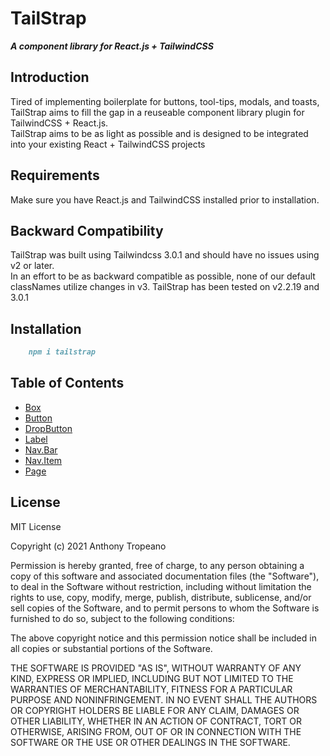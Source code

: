 # TailStrap

**_A component library for React.js + TailwindCSS_**

## Introduction

Tired of implementing boilerplate for buttons, tool-tips, modals, and toasts,
TailStrap aims to fill the gap in a reuseable component library plugin for TailwindCSS + React.js.  
TailStrap aims to be as light as possible and is designed to be integrated into your existing React + TailwindCSS projects

## Requirements

Make sure you have React.js and TailwindCSS installed prior to installation.

## Backward Compatibility

TailStrap was built using Tailwindcss 3.0.1 and should have no issues using v2 or later.  
In an effort to be as backward compatible as possible, none of our default classNames utilize changes in v3. TailStrap has been tested on v2.2.19 and 3.0.1

## Installation

```md
    npm i tailstrap
```

## Table of Contents

- [Box](./Components/Box.MD)
- [Button](./Components/Button.MD)
- [DropButton](./Components/DropButton.MD)
- [Label](./Components/Label.MD)
- [Nav.Bar](./Components/Nav.Bar.MD)
- [Nav.Item](./Components/Nav.Item.MD)
- [Page](./Layout/Page.MD)

## License

MIT License

Copyright (c) 2021 Anthony Tropeano

Permission is hereby granted, free of charge, to any person obtaining a copy
of this software and associated documentation files (the "Software"), to deal
in the Software without restriction, including without limitation the rights
to use, copy, modify, merge, publish, distribute, sublicense, and/or sell
copies of the Software, and to permit persons to whom the Software is
furnished to do so, subject to the following conditions:

The above copyright notice and this permission notice shall be included in all
copies or substantial portions of the Software.

THE SOFTWARE IS PROVIDED "AS IS", WITHOUT WARRANTY OF ANY KIND, EXPRESS OR
IMPLIED, INCLUDING BUT NOT LIMITED TO THE WARRANTIES OF MERCHANTABILITY,
FITNESS FOR A PARTICULAR PURPOSE AND NONINFRINGEMENT. IN NO EVENT SHALL THE
AUTHORS OR COPYRIGHT HOLDERS BE LIABLE FOR ANY CLAIM, DAMAGES OR OTHER
LIABILITY, WHETHER IN AN ACTION OF CONTRACT, TORT OR OTHERWISE, ARISING FROM,
OUT OF OR IN CONNECTION WITH THE SOFTWARE OR THE USE OR OTHER DEALINGS IN THE
SOFTWARE.
